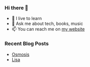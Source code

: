 ### Hi there 👋

- 🌱 I live to learn
- 💬 Ask me about tech, books, music
- 📫 You can reach me on [my website](https://mrcis.me/contact)


### Recent Blog Posts


* [Osmosis](https://www.mrcis.me/blog/Osmosis)
* [Lisa](https://www.mrcis.me/blog/Lisa)

